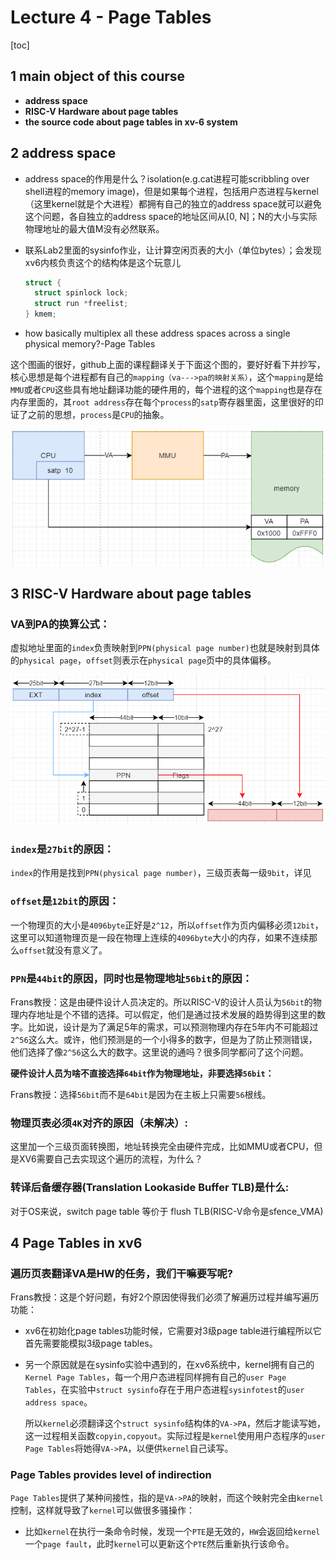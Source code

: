 # Lecture 4 - Page Tables

[toc]

## 1 main object of this course

* **address space**
* **RISC-V Hardware about page tables**
* **the source code about page tables in xv-6 system**

## 2 address space

* address space的作用是什么？isolation(e.g.cat进程可能scribbling over shell进程的memory image)，但是如果每个进程，包括用户态进程与kernel（这里kernel就是个大进程）都拥有自己的独立的address space就可以避免这个问题，各自独立的address space的地址区间从[0, N]；N的大小与实际物理地址的最大值M没有必然联系。

* 联系Lab2里面的sysinfo作业，让计算空闲页表的大小（单位bytes）；会发现xv6内核负责这个的结构体是这个玩意儿

  ```c
  struct {
    struct spinlock lock;
    struct run *freelist;
  } kmem;
  ```

* how basically multiplex all these address spaces across a single physical memory?-Page Tables

这个图画的很好，github上面的课程翻译关于下面这个图的，要好好看下并抄写，核心思想是每个进程都有自己的`mapping（va--->pa的映射关系）`，这个`mapping`是给`MMU`或者`CPU`这些具有地址翻译功能的硬件用的，每个进程的这个`mapping`也是存在内存里面的，其`root address`存在每个`process`的`satp`寄存器里面，这里很好的印证了之前的思想，`process`是`CPU`的抽象。

![image-20220419190658145](.assets/image-20220419190658145.png)

## 3 RISC-V Hardware about page tables

### VA到PA的换算公式：

虚拟地址里面的`index`负责映射到`PPN(physical page number)`也就是映射到具体的`physical page`，`offset`则表示在`physical page`页中的具体偏移。

![image-20220419194311899](.assets/image-20220419194311899.png)

### `index`是`27bit`的原因：

`index`的作用是找到`PPN(physical page number)`，三级页表每一级`9bit`，详见

### `offset`是`12bit`的原因：

一个物理页的大小是`4096byte`正好是`2^12`，所以`offset`作为页内偏移必须`12bit`，这里可以知道物理页是一段在物理上连续的`4096byte`大小的内存，如果不连续那么`offset`就没有意义了。

### `PPN`是`44bit`的原因，同时也是物理地址`56bit`的原因：

Frans教授：这是由硬件设计人员决定的。所以RISC-V的设计人员认为`56bit`的物理内存地址是个不错的选择。可以假定，他们是通过技术发展的趋势得到这里的数字。比如说，设计是为了满足5年的需求，可以预测物理内存在5年内不可能超过`2^56`这么大。或许，他们预测是的一个小得多的数字，但是为了防止预测错误，他们选择了像`2^56`这么大的数字。这里说的通吗？很多同学都问了这个问题。

**硬件设计人员为啥不直接选择`64bit`作为物理地址，非要选择`56bit`：**

Frans教授：选择`56bit`而不是`64bit`是因为在主板上只需要`56`根线。

### 物理页表必须`4K`对齐的原因（未解决）:

这里加一个三级页面转换图，地址转换完全由硬件完成，比如MMU或者CPU，但是XV6需要自己去实现这个遍历的流程，为什么？

### 转译后备缓存器(Translation Lookaside Buffer TLB)是什么:

对于OS来说，switch page table 等价于 flush TLB(RISC-V命令是sfence_VMA)

## 4 Page Tables in xv6

### 遍历页表翻译VA是HW的任务，我们干嘛要写呢?

Frans教授：这是个好问题，有好2个原因使得我们必须了解遍历过程并编写遍历功能：

* xv6在初始化page tables功能时候，它需要对3级page table进行编程所以它首先需要能模拟3级page tables。

* 另一个原因就是在sysinfo实验中遇到的，在xv6系统中，kernel拥有自己的`Kernel Page Tables`，每一个用户态进程同样拥有自己的`user Page Tables`，在实验中`struct sysinfo`存在于用户态进程`sysinfotest`的`user address space`。

  所以`kernel`必须翻译这个`struct sysinfo`结构体的`VA->PA`，然后才能读写她，这一过程相关函数`copyin,copyout`。实际过程是`kernel`使用用户态程序的`user Page Tables`将她得`VA->PA`，以便供`kernel`自己读写。

### Page Tables provides level of indirection

`Page Tables`提供了某种间接性，指的是`VA->PA`的映射，而这个映射完全由`kernel`控制，这样就导致了`kernel`可以做很多骚操作：

* 比如`kernel`在执行一条命令时候，发现一个`PTE`是无效的，`HW`会返回给`kernel`一个`page fault`，此时`kernel`可以更新这个`PTE`然后重新执行该命令。

